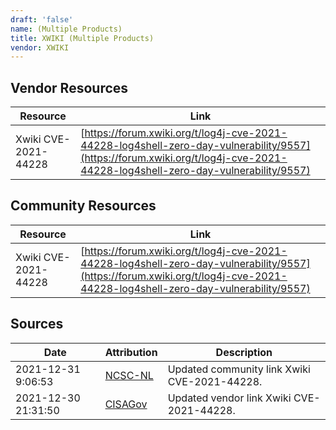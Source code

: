 ```yaml
---
draft: 'false'
name: (Multiple Products)
title: XWIKI (Multiple Products)
vendor: XWIKI
---
```


## Vendor Resources
| Resource | Link |
| --- | --- |
| Xwiki CVE-2021-44228 | [https://forum.xwiki.org/t/log4j-cve-2021-44228-log4shell-zero-day-vulnerability/9557](https://forum.xwiki.org/t/log4j-cve-2021-44228-log4shell-zero-day-vulnerability/9557) |

## Community Resources
| Resource | Link |
| --- | --- |
| Xwiki CVE-2021-44228 | [https://forum.xwiki.org/t/log4j-cve-2021-44228-log4shell-zero-day-vulnerability/9557](https://forum.xwiki.org/t/log4j-cve-2021-44228-log4shell-zero-day-vulnerability/9557) |


## Sources
| Date | Attribution | Description |
| --- | --- | --- |
| 2021-12-31 9:06:53 | [NCSC-NL](https://github.com/NCSC-NL/log4shell/blob/main/software/README.md) | Updated community link Xwiki CVE-2021-44228.  |
| 2021-12-30 21:31:50 | [CISAGov](https://raw.githubusercontent.com/cisagov/log4j-affected-db/develop/README.md) | Updated vendor link Xwiki CVE-2021-44228.  |
